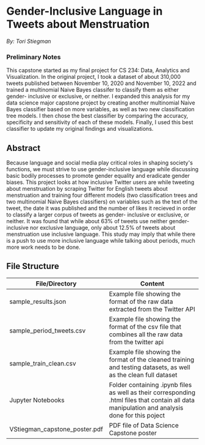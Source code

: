 # Gender-Inclusive Language in Tweets about Menstruation

_By: Tori Stiegman_

### Preliminary Notes
This capstone started as my final project for CS 234: Data, Analytics and Visualization. In the original project, I took a dataset of about 310,000 tweets published between November 10, 2020 and November 10, 2022 and trained a multinomial Naive Bayes classifer to classify them as either gender- inclusive or exclusive, or neither. I expanded this analysis for my data science major capstone project by creating another multinomial Naive Bayes classifier based on more variables, as well as two new classification tree models. I then chose the best classifier by comparing the accuracy, specificity and sensitivity of each of these models. Finally, I used this best classifier to update my original findings and visualizations. 


## Abstract
Because language and social media play critical roles in shaping society's functions, we must strive to use gender-inclusive language while discussing basic bodily processes to promote gender equality and eradicate gender biases. This project looks at how inclusive Twitter users are while tweeting about menstruation by scraping Twitter for English tweets about menstruation and training four different models (two classification trees and two multinomial Naive Bayes classifiers) on variables such as the text of the tweet, the date it was published and the number of likes it recieved in order to classify a larger corpus of tweets as gender- inclusive or exclusive, or neither. It was found that while about 63% of tweets use neither gender-inclusive nor exclusive language, only about 12.5% of tweets about menstruation use inclusive language. This study may imply that while there is a push to use more inclusive language while talking about periods, much more work needs to be done. 


## File Structure
File/Directory | Content
------------- | -------------
sample_results.json | Example file showing the format of the raw data extracted from the Twitter API
sample_period_tweets.csv  | Example file showing the format of the csv file that combines all the raw data from the twitter api
sample_train_clean.csv | Example file showing the format of the cleaned training and testing datasets, as well as the clean full dataset
Jupyter Notebooks | Folder containing .ipynb files as well as their corresponding .html files that contain all data manipulation and analysis done for this poject
VStiegman_capstone_poster.pdf | PDF file of Data Science Capstone poster 
